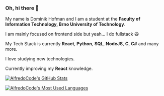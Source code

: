 ### Oh, hi there :file_folder:


My name is Dominik Hofman and I am a student at the **Faculty of Information Technology, Brno University of Technology**.

I am mainly focused on frontend side but yeah... I do fullstack 😆

My Tech Stack is currently **React**, **Python**, **SQL**, **NodeJS**, **C**, **C#** and many more.

I love studying new technologies. 

Currently improving my **React** knowledge.



[![AlfredoCode's GitHub Stats](https://github-readme-stats.vercel.app/api?username=AlfredoCode&count_private=true&hide=contribs&show_icons=true&theme=vision-friendly-dark&include_all_commits=true&disable_animations=true)](https://github.com/AlfredoCode)

[![AlfredoCode's Most Used Languages](https://github-readme-stats.vercel.app/api/top-langs/?username=AlfredoCode&langs_count=10&layout=compact&theme=vision-friendly-dark)](https://github.com/AlfredoCode)


